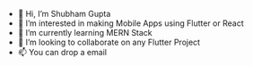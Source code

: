 - 👋 Hi, I’m Shubham Gupta
- 👀 I’m interested in making Mobile Apps using Flutter or React
- 🌱 I’m currently learning MERN Stack
- 💞️ I’m looking to collaborate on any Flutter Project
- 📫 You can drop a email

<!---
wraith-sg/wraith-sg is a ✨ special ✨ repository because its `README.md` (this file) appears on your GitHub profile.
You can click the Preview link to take a look at your changes.
--->
